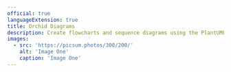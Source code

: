 ```yaml
---
official: true
languageExtension: true
title: Orchid Diagrams
description: Create flowcharts and sequence diagrams using the PlantUML markup language.
images:
  - src: 'https://picsum.photos/300/200/'
    alt: 'Image One'
    caption: 'Image One'
---
```

